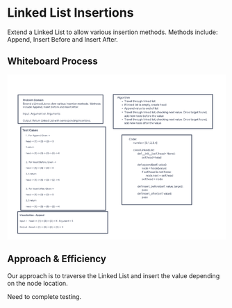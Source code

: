 # Linked List Insertions

Extend a Linked List to allow various insertion methods. Methods include: Append, Insert Before and Insert After.

## Whiteboard Process

![alt text](https://github.com/PGPere/data-structures-and-algorithms/blob/b178d4a508d8e4c3aed46f34ede9dce127cf0ce0/linked-list-insertions/image.png)

## Approach & Efficiency

Our approach is to traverse the Linked List and insert the value depending on the node location.

Need to complete testing.
